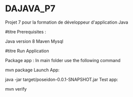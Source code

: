 # DAJAVA_P7
 Projet 7 pour la formation de développeur d'application Java

#titre Prerequisites :

Java version 8
Maven 
Mysql 

#titre Run Application 

Package app : In main folder use the following command

mvn package
Launch App:

 java -jar target/poseidon-0.0.1-SNAPSHOT.jar
Test app:

 mvn verify
